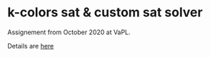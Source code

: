# k-colors sat & custom sat solver

Assignement from October 2020 at VaPL.

Details are [here](README.txt)
